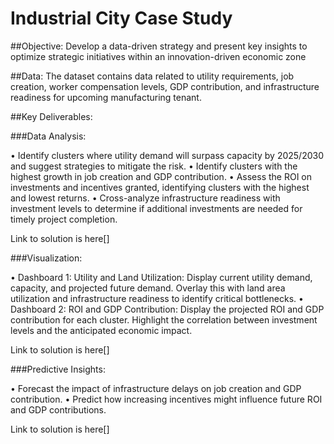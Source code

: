 # Industrial City Case Study

##Objective: 
Develop a data-driven strategy and present key insights to optimize strategic initiatives within an innovation-driven economic zone

##Data: 
The dataset contains data related to utility requirements, job creation, worker compensation levels, GDP contribution, and infrastructure readiness for upcoming manufacturing tenant.

##Key Deliverables:

###Data Analysis:

• Identify clusters where utility demand will surpass capacity by 2025/2030 and suggest strategies to mitigate the risk.
• Identify clusters with the highest growth in job creation and GDP contribution.
• Assess the ROI on investments and incentives granted, identifying clusters with the highest and lowest returns.
• Cross-analyze infrastructure readiness with investment levels to determine if additional investments are needed for timely project completion.

Link to solution is here[]

###Visualization:

• Dashboard 1: Utility and Land Utilization: Display current utility demand, capacity, and projected future demand. Overlay this with land area utilization and infrastructure readiness to identify critical bottlenecks.
• Dashboard 2: ROI and GDP Contribution: Display the projected ROI and GDP contribution for each cluster. Highlight the correlation between investment levels and the anticipated economic impact.

Link to solution is here[]

###Predictive Insights:

• Forecast the impact of infrastructure delays on job creation and GDP contribution.
• Predict how increasing incentives might influence future ROI and GDP contributions.

Link to solution is here[]
